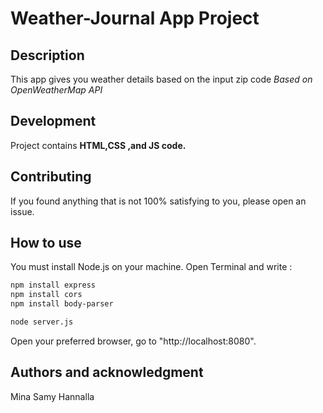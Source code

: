 # Weather-Journal App Project

## Description

This app gives you weather details based on the input zip code _Based on OpenWeatherMap API_

## Development

Project contains **HTML,CSS ,and JS code.**

## Contributing

If you found anything that is not 100% satisfying to you, please open an issue.

## How to use

You must install Node.js on your machine.
Open Terminal and write :

```bash
npm install express
npm install cors
npm install body-parser

node server.js
```

Open your preferred browser, go to "http://localhost:8080".

## Authors and acknowledgment

Mina Samy Hannalla
